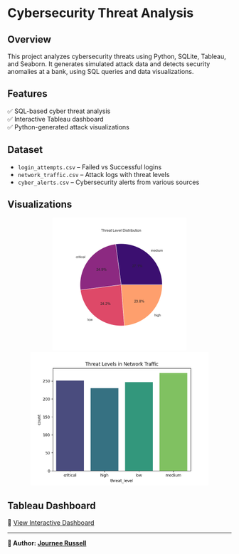 # Cybersecurity Threat Analysis  

## Overview  
This project analyzes cybersecurity threats using Python, SQLite, Tableau, and Seaborn. It generates simulated attack data and detects security anomalies at a bank, using SQL queries and data visualizations.  

## Features  
✅ SQL-based cyber threat analysis  
✅ Interactive Tableau dashboard  
✅ Python-generated attack visualizations  

## Dataset  
- `login_attempts.csv` – Failed vs Successful logins  
- `network_traffic.csv` – Attack logs with threat levels  
- `cyber_alerts.csv` – Cybersecurity alerts from various sources  

## Visualizations  
<p align="center">
  <img src="https://github.com/JourneeR/Cybersecurity-Threat-Analysis/blob/main/threat_level_classification.png?raw=true" width="300">
  <img src="https://github.com/JourneeR/Cybersecurity-Threat-Analysis/blob/main/threat_level_distribution.png?raw=true" width="400">
</p>

## Tableau Dashboard
🔗 [View Interactive Dashboard](https://public.tableau.com/profile/yourname/viz/cybersecurity)  

---
**📢 Author: [Journee Russell](https://github.com/JourneeR)**

